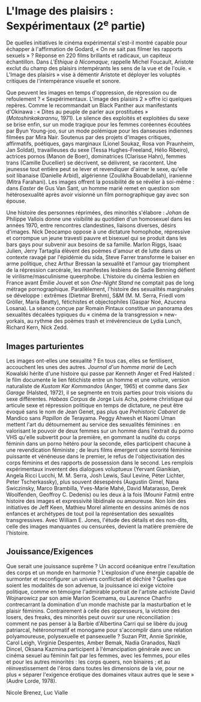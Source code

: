 # L'Image des plaisirs : Sexpérimentaux (2<sup>e</sup> partie)

De quelles initiatives le cinéma expérimental s'est-il montré capable pour échapper à l'affirmation de Godard, « On ne sait pas filmer les rapports sexuels » ? Réponse en 220 films brillants et radicaux, un capiteux échantillon. Dans _L'Éthique à Nicomaque_, rappelle Michel Foucault, Aristote exclut du champ des plaisirs intempérants les sens de la vue et de l'ouïe. « L'Image des plaisirs » vise à démentir Aristote et déployer les voluptés critiques de l'intempérance visuelle et sonore.

Que peuvent les images en temps d'oppression, de répression ou de refoulement ? « Sexpérimentaux. L'image des plaisirs 2 » offre ici quelques repères. Comme le recommandait un Black Panther aux manifestants d'Okinawa : « Dites au peuple de parler aux prostituées » (_Motoshinkakarannu_, 1971). Le silence des exploités et exploitées du sexe se brise enfin, sur un mode tragique pour les femmes coréennes écoutées par Byun Young-joo, sur un mode polémique pour les danseuses indiennes filmées par Mira Nair. Soutenus par des projets d'images critiques, affirmatifs, poétiques, gays marginaux (Lionel Soukaz, Rosa von Praunheim, Jan Soldat), travailleuses du sexe (Tessa Hughes-Freeland, Hélio Ribeiro), actrices pornos (Manon de Boer), dominatrices (Clarisse Hahn), femmes trans (Camille Ducellier) se décrivent, se délivrent, se racontent. Une jeunesse tout entière peut se lever et revendiquer d'aimer le sexe, qu'elle soit libanaise (Danielle Arbid), algérienne (Zoulikha Bouabdellah), iranienne (Mitra Farahani). Les images offrent la possibilité de se révéler à soi-même : dans _Easter_ de Gus Van Sant, un homme marié remet en question son hétérosexualité après avoir visionné un film pornographique gay avec son épouse.

Une histoire des personnes réprimées, des minorités s'élabore : _Johan_ de Philippe Vallois donne une visibilité au quotidien d'un homosexuel dans les années 1970, entre rencontres clandestines, liaisons diverses, désirs d'images. Nick Deocampo oppose à une dictature homophobe, répressive et corrompue un jeune travesti pauvre et bisexuel qui se produit dans les bars gays pour subvenir aux besoins de sa famille. Marlon Riggs, Isaac Julien, Jerry Tartaglia élèvent des poèmes d'amour et de lutte dans un contexte ravagé par l'épidémie du sida, Steve Farrer transforme le baiser en arme politique, chez Arthur Bressan la sexualité et l'amour gay triomphent de la répression carcérale, les manifestes lesbiens de Sadie Benning défient le virilisme/masculinisme queerphobe. L'histoire du cinéma lesbien en France avant Émilie Jouvet et son _One-Night Stand_ ne comptait pas de long métrage pornographique. Parallèlement, l'histoire des sexualités marginales se développe : extrêmes (Dietmar Brehm), S&M (M. M. Serra, Friedl vom Gröller, Maria Beatty), fétichistes et objectophiles (Gaspar Noé, Azucena Losana). La séance conçue par Romain Pintaux constitue un panorama des sexualités décalées typiques du « cinéma de la transgression » new-yorkais, au rythme des poèmes trash et irrévérencieux de Lydia Lunch, Richard Kern, Nick Zedd.

## Images parturientes

Les images ont-elles une sexualité ? En tous cas, elles se fertilisent, accouchent les unes des autres. _Journal d'un homme marié_ de Lech Kowalski hérite d'une histoire qui passe par Kenneth Anger et Fred Halsted : le film documente le lien fétichiste entre un homme et une voiture, version naturaliste de _Kustom Kar Kommandos_ (Anger, 1965) et comme dans _Sex Garage_ (Halsted, 1972), il se segmente en trois parties pour trois visions du sexe différentes. _Habeas Corpus_ de Jorge Luis Acha, poème christique qui articule sexe et répression politique en temps de dictature, ne peut être évoqué sans le nom de Jean Genet, pas plus que _Prehistoric Cabaret_ de Mandico sans _Papillon_ de Terayama. Peggy Ahwesh et Naomi Uman mettent l'art du détournement au service des sexualités féminines : en valorisant le pouvoir de deux femmes sur un homme dans l'extrait du porno VHS qu'elle subvertit pour la première, en gommant la nudité du corps féminin dans un porno hétéro pour la seconde, elles participent chacune à une revendication féministe ; de leurs films émergent une sororité féminine puissante et vénéneuse dans le premier, le refus de l'objectivisation des corps féminins et des rapports de possession dans le second. Les remplois expérimentaux inventent des dialogues voluptueux (Yervant Gianikian, Angela Ricci Lucchi, M. M. Serra, Josh Lewis, Saul Levine, Péter Lichter, Peter Tscherkassky), plus souvent désespérés (Augustin Gimel, Nana Swiczinsky, Marco Brambilla, Yves-Marie Mahé, David Matarasso, Derek Woolfenden, Geoffroy C. Dedenis) ou les deux à la fois (Mounir Fatmi) entre histoire des images et expressivité libidinale ou amoureuse. Non loin des initiatives de Jeff Keen, Mathieu Morel alimente en dessins animés de nos enfances et archétypes de tout poil la représentation des sexualités transgressives. Avec William E. Jones, l'étude des détails et des non-dits, celle des images manquantes ou censurées, devient la matière première de l'histoire.

## Jouissance/Exigences

Que serait une jouissance suprême ? Un accord océanique entre l'exultation des corps et un monde en harmonie ? L'explosion d'une énergie capable de surmonter et reconfigurer un univers conflictuel et déchiré ? Quelles que soient les modalités de son advenue, la jouissance ici exige victoire politique, comme en témoigne l'admirable portrait de l'artiste activiste David Wojnarowicz par son amie Marion Scemama, ou Laurence Chanfro contrecarrant la domination d'un monde machiste par la masturbation et le plaisir féminins. Contrairement à celle des oppresseurs, la victoire des losers, des freaks, des minorités peut ouvrir sur une réconciliation : comment ne pas penser à la Barbie d'Albertina Carri qui se libère du joug patriarcal, hétéronormatif et monogame pour s'accomplir dans une relation polyamoureuse, polysexuelle et pansexuelle ? Suzan Pitt, Annie Sprinkle, Carol Leigh, Virginie Despentes, Amber Bemak, Nadia Granados, Nazli Dincel, Oksana Kazmina participent à l'émancipation générale avec un cinéma sexuel au féminin fait par les femmes, avec les femmes, pour elles et pour les autres minorités : les corps queers, non binaires ; et au réinvestissement de l'éros dans toutes les dimensions de la vie, pour ne plus « séparer l'exigence érotique des domaines vitaux autres que le sexe » (Audre Lorde, 1978).

Nicole Brenez, Luc Vialle
